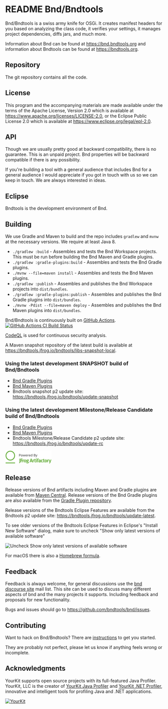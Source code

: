 # README Bnd/Bndtools

Bnd/Bndtools is a swiss army knife for OSGi. It creates manifest headers for you based on analyzing the class code, it verifies your settings, it manages project dependencies, diffs jars, and much more.

Information about Bnd can be found at <https://bnd.bndtools.org> and information about Bndtools can be found at <https://bndtools.org>.

## Repository

The git repository contains all the code.

## License

This program and the accompanying materials are made available under the terms of the Apache License, Version 2.0 which is available at <https://www.apache.org/licenses/LICENSE-2.0>, or the Eclipse Public License 2.0 which is available at <https://www.eclipse.org/legal/epl-2.0>.

## API

Though we are usually pretty good at backward compatibility, there is no guarantee.
This is an unpaid project. Bnd properties will be backward compatible if there is any possibility.

If you're building a tool with a general audience  that includes Bnd for a general audience I would appreciate if you got in touch with us so we can keep in touch. We are always interested in ideas.

## Eclipse

Bndtools is the development environment of Bnd.

## Building

We use Gradle and Maven to build and the repo includes `gradlew` and `mvnw` at the necessary versions.
We require at least Java 8.

- `./gradlew :build` - Assembles and tests the Bnd Workspace projects. This must be run before building the Bnd Maven and Gradle plugins.
- `./gradlew :gradle-plugins:build` - Assembles and tests the Bnd Gradle plugins.
- `./mvnw --file=maven install` - Assembles and tests the Bnd Maven plugins.
- `./gradlew :publish` - Assembles and publishes the Bnd Workspace projects into `dist/bundles`.
- `./gradlew :gradle-plugins:publish` - Assembles and publishes the Bnd Gradle plugins into `dist/bundles`.
- `./mvnw -Pdist --file=maven deploy` - Assembles and publishes the Bnd Maven plugins into `dist/bundles`.

Bnd/Bndtools is continuously built on [GitHub Actions](https://github.com/bndtools/bnd/actions/workflows/cibuild.yml).
[![GitHub Actions CI Build Status](https://github.com/bndtools/bnd/actions/workflows/cibuild.yml/badge.svg)](https://github.com/bndtools/bnd/actions/workflows/cibuild.yml)

[CodeQL](https://github.com/bndtools/bnd/security/code-scanning?query=tool%3ACodeQL) is used for continuous security analysis.

A Maven snapshot repository of the latest build is available at <https://bndtools.jfrog.io/bndtools/libs-snapshot-local>.

### Using the latest development SNAPSHOT build of Bnd/Bndtools

* [Bnd Gradle Plugins](gradle-plugins/README.md#using-the-latest-development-snapshot-build-of-the-bnd-gradle-plugins)
* [Bnd Maven Plugins](maven/README.md#using-the-latest-development-snapshot-build-of-the-bnd-maven-plugins)
* Bndtools snapshot p2 update site: <https://bndtools.jfrog.io/bndtools/update-snapshot>

### Using the latest development Milestone/Release Candidate build of Bnd/Bndtools

* [Bnd Gradle Plugins](gradle-plugins/README.md#using-the-latest-milestonerelease-candidate-build-of-the-bnd-gradle-plugins)
* [Bnd Maven Plugins](maven/README.md#using-the-latest-milestonerelease-candidate-build-of-the-bnd-maven-plugins)
* Bndtools Milestone/Release Candidate p2 update site: <https://bndtools.jfrog.io/bndtools/update-rc>

![Powered by Artifactory](https://github.com/bndtools/bnd/raw/master/docs/img/Powered-by-artifactory_04.png)

## Release

Release versions of Bnd artifacts including Maven and Gradle plugins are available from [Maven Central](https://search.maven.org/search?q=g:biz.aQute.bnd). Release versions of the Bnd Gradle plugins are also available from the [Gradle Plugin repository](https://plugins.gradle.org/search?term=biz.aQute.bnd).

Release versions of the Bndtools Eclipse Features are available from the Bndtools p2 update site: <https://bndtools.jfrog.io/bndtools/update-latest>.

To see older versions of the Bndtools Eclipse Features in Eclipse's "Install New Software" dialog, make sure to uncheck "Show only latest versions of available software"

<img src="https://user-images.githubusercontent.com/277682/140074527-388c3cd2-f1ad-4c4f-8fce-3d3ebf98ba61.png" width="300" alt="Uncheck Show only latest versions of available software">

For macOS there is also a [Homebrew formula](https://formulae.brew.sh/formula/bnd).

## Feedback

Feedback is always welcome, for general discussions use the [bnd discourse site](https://bnd.discourse.group) mail list. This site can be used to discuss many different aspects of bnd and the many projects it supports. Including feedback and proposals for new functionality.

Bugs and issues should go to <https://github.com/bndtools/bnd/issues>.


## Contributing

Want to hack on Bnd/Bndtools? There are [instructions](CONTRIBUTING.md) to get you started.

They are probably not perfect, please let us know if anything feels wrong or incomplete.

## Acknowledgments

YourKit supports open source projects with its full-featured Java Profiler. YourKit, LLC is the creator of [YourKit Java Profiler](https://www.yourkit.com/java/profiler/index.jsp) and [YourKit .NET Profiler](https://www.yourkit.com/.net/profiler/index.jsp), innovative and intelligent tools for profiling Java and .NET applications.

[![YourKit](https://www.yourkit.com/images/yklogo.png)](https://www.yourkit.com/)
